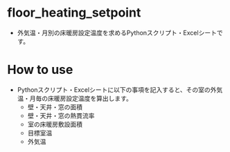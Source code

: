 # floor_heating_setpoint
* 外気温・月別の床暖房設定温度を求めるPythonスクリプト・Excelシートです。
# How to use
* Pythonスクリプト・Excelシートに以下の事項を記入すると、その室の外気温・月毎の床暖房設定温度を算出します。
  - 壁・天井・窓の面積
  - 壁・天井・窓の熱貫流率
  - 室の床暖房敷設面積
  - 目標室温
  - 外気温
